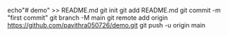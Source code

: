 echo"# demo" >> README.md
git init
git add README.md
git commit -m "first commit"
git branch -M main
git remote add origin https://github.com/pavithra050726/demo.git
git push -u origin main
